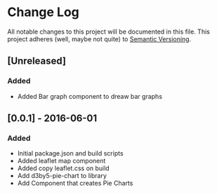 # Change Log
All notable changes to this project will be documented in this file.
This project adheres (well, maybe not quite) to [Semantic Versioning](http://semver.org/).


## [Unreleased]
### Added
- Added Bar graph component to dreaw bar graphs

## [0.0.1] - 2016-06-01
### Added
- Initial package.json and build scripts
- Added leaflet map component
- Added copy leaflet.css on build
- Add d3by5-pie-chart to library
- Add Component that creates Pie Charts


[//]: ##############################################
<!---
[//]: # (Legend)
[Added]:        <> (for new features.)
[Changed]:      <> (for changes in existing functionality.)
[Deprecated]:   <> (for once-stable features removed in upcoming releases.)
[Removed]:      <> (for deprecated features removed in this release.)
[Fixed]:        <> (for any bug fixes.)
[Security]:     <> (to invite users to upgrade in case of vulnerabilities.)
--->
